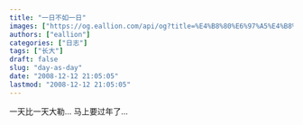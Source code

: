 ```yaml
---
title: "一日不如一日"
images: ["https://og.eallion.com/api/og?title=%E4%B8%80%E6%97%A5%E4%B8%8D%E5%A6%82%E4%B8%80%E6%97%A5"]
authors: ["eallion"]
categories: ["日志"]
tags: ["长大"]
draft: false
slug: "day-as-day"
date: "2008-12-12 21:05:05"
lastmod: "2008-12-12 21:05:05"
---
```


一天比一天大勒...
马上要过年了...
